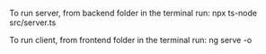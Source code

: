 To run server, from backend folder in the terminal run:
npx ts-node src/server.ts

To run client, from frontend folder in the terminal run:
ng serve -o

